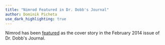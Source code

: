 ```yaml
---
title: "Nimrod Featured in Dr. Dobb's Journal"
author: Dominik Picheta
use_dark_highlighting: true
---
```



Nimrod has been [featured](http://www.drdobbs.com/open-source/nimrod-a-new-systems-programming-languag/240165321)
as the cover story in the February 2014 issue of Dr. Dobb's Journal.
